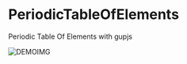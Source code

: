 # PeriodicTableOfElements
Periodic Table Of Elements with gupjs 

![DEMOIMG](https://ibb.co/gSvg7gt)

